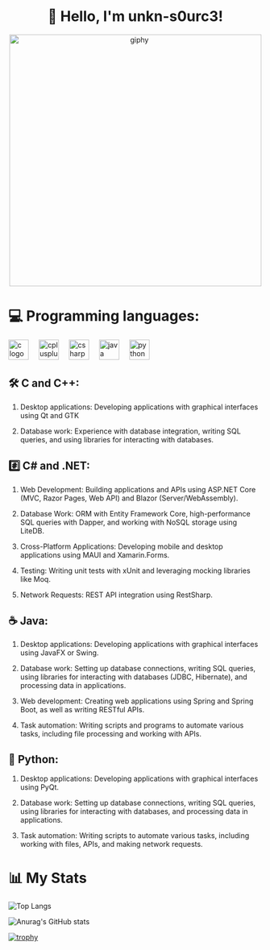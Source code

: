 <h1 align="center">
  👋 Hello, I'm unkn-s0urc3!
</h2>

<div align="center">
  <img src="https://github.com/unkn-source/unkn-source/assets/165537535/06f81c01-b6fb-4592-87d1-8b0484987fd5" alt="giphy" width="500"/>
</div>

<h1 align="left">💻 Programming languages:</h3>

<div align="left">
  <img src="https://cdn.jsdelivr.net/gh/devicons/devicon/icons/c/c-original.svg" height="40" alt="c logo" />
  <img width="12" />
  <img src="https://cdn.jsdelivr.net/gh/devicons/devicon/icons/cplusplus/cplusplus-original.svg" height="40" alt="cplusplus logo" />
  <img width="12" />
  <img src="https://cdn.jsdelivr.net/gh/devicons/devicon/icons/csharp/csharp-original.svg" height="40" alt="csharp logo" />
  <img width="12" />
  <img src="https://cdn.jsdelivr.net/gh/devicons/devicon/icons/java/java-original.svg" height="40" alt="java logo" />
  <img width="12" />
  <img src="https://skillicons.dev/icons?i=py" height="40" alt="python logo" />
</div>

<h2 align="left">🛠️ C and C++:</h2>

1. Desktop applications: Developing applications with graphical interfaces using Qt and GTK

2. Database work: Experience with database integration, writing SQL queries, and using libraries for interacting with databases.

<h2 align="left">#️⃣ C# and .NET:</h2>

1. Web Development: Building applications and APIs using ASP.NET Core (MVC, Razor Pages, Web API) and Blazor (Server/WebAssembly).

2. Database Work: ORM with Entity Framework Core, high-performance SQL queries with Dapper, and working with NoSQL storage using LiteDB.

3. Cross-Platform Applications: Developing mobile and desktop applications using MAUI and Xamarin.Forms.

4. Testing: Writing unit tests with xUnit and leveraging mocking libraries like Moq.

5. Network Requests: REST API integration using RestSharp.

<h2 align="left">☕ Java:</h2>

1. Desktop applications: Developing applications with graphical interfaces using JavaFX or Swing.

2. Database work: Setting up database connections, writing SQL queries, using libraries for interacting with databases (JDBC, Hibernate), and processing data in applications.

3. Web development: Creating web applications using Spring and Spring Boot, as well as writing RESTful APIs.

4. Task automation: Writing scripts and programs to automate various tasks, including file processing and working with APIs.

<h2 align="left">🐍 Python:</h2>

1. Desktop applications: Developing applications with graphical interfaces using PyQt.

2. Database work: Setting up database connections, writing SQL queries, using libraries for interacting with databases, and processing data in applications.

3. Task automation: Writing scripts to automate various tasks, including working with files, APIs, and making network requests.

<h1 align="left">📊 My Stats</h1>

![Top Langs](https://github-readme-stats.vercel.app/api/top-langs/?username=unkn-s0urc3&layout=compact&theme=dark)

![Anurag's GitHub stats](https://github-readme-stats.vercel.app/api?username=unkn-s0urc3&show_icons=true&theme=dark)

[![trophy](https://github-profile-trophy.vercel.app/?username=unkn-s0urc3&theme=darkhub)](https://github.com/ryo-ma/github-profile-trophy)
